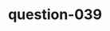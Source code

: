 ---
layout: question
title: question-039
number: 039
question: Name something you eat that might roll away if you dropped it on the floor.
answer1: Meatball | 28
answer2: Peas | 21
answer3: Grape | 16
answer4: Orange | 13
answer5: Apple | 8
answer6: Candy/Gumball | 5
answer7: Egg | 2
answer8:
answer9:
answer10:
---